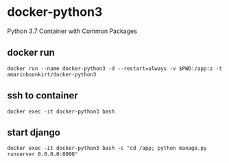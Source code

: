 # docker-python3
Python 3.7 Container with Common Packages

## docker run
```
docker run --name docker-python3 -d --restart=always -v $PWD:/app:z -t amarinboonkirt/docker-python3
```
## ssh to container
```
docker exec -it docker-python3 bash
```
## start django
```
docker exec -it docker-python3 bash -c "cd /app; python manage.py runserver 0.0.0.0:8000"
```
